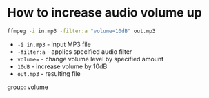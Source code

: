 # How to increase audio volume up

```bash
ffmpeg -i in.mp3 -filter:a "volume=10dB" out.mp3
```

- `-i in.mp3` - input MP3 file
- `-filter:a` - applies specified audio filter
- `volume=` - change volume level by specified amount
- `10dB` - increase volume by 10dB
- `out.mp3` - resulting file

group: volume


